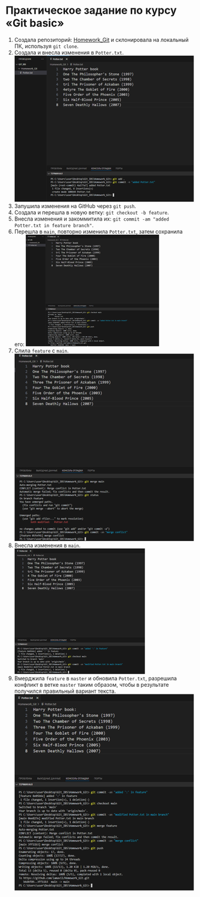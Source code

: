 # Практическое задание по курсу «Git basic»

1. Создала репозиторий: [Homework_Git](https://github.com/lamavii/Homework_Git) и склонировала на локальный ПК, используя `git clone`.
2. Создала и внесла изменения в `Potter.txt`.
![Изменение в файле](add_Potter.png)
3. Запушила изменения на GitHub через `git push`.
4. Создала и перешла в новую ветку: `git checkout -b feature`.
5. Внесла изменения и закоммитила их: `git commit -am "added Potter.txt in feature branch"`.
6. Перешла в `main`, повторно изменила `Potter.txt`, затем сохранила его:
![Перешла в main, повторно изменила Potter.txt, затем сохранила его:](save_Potter.png)
7. Слила `feature` с `main`.  
![Слияние](merge_Fear_main.png)
8. Внесла изменения в `main`.  
![Изменения в main](modified_Main.png)
9. Вмерджила `feature` в `master` и обновила `Potter.txt`, разрешила конфликт в ветке `master` таким образом, чтобы в результате получился правильный вариант текста.  
![Мердж](merge_Main_fear.png)


